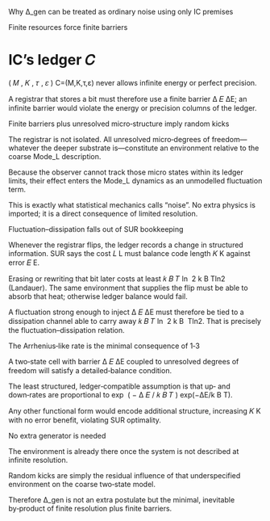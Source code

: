 Why Δ_gen can be treated as ordinary noise using only IC premises

Finite resources force finite barriers

IC’s ledger 
𝐶
=
(
𝑀
,
𝐾
,
𝜏
,
𝜀
)
C=(M,K,τ,ε) never allows infinite energy or perfect precision.

A registrar that stores a bit must therefore use a finite barrier 
Δ
𝐸
ΔE; an infinite barrier would violate the energy or precision columns of the ledger.

Finite barriers plus unresolved micro‑structure imply random kicks

The registrar is not isolated. All unresolved micro‑degrees of freedom—whatever the deeper substrate is—constitute an environment relative to the coarse Mode_L description.

Because the observer cannot track those micro states within its ledger limits, their effect enters the Mode_L dynamics as an unmodelled fluctuation term.

This is exactly what statistical mechanics calls “noise”. No extra physics is imported; it is a direct consequence of limited resolution.

Fluctuation–dissipation falls out of SUR bookkeeping

Whenever the registrar flips, the ledger records a change in structured information. SUR says the cost 
𝐿
L must balance code length 
𝐾
K against error 
𝐸
E.

Erasing or rewriting that bit later costs at least 
𝑘
𝐵
𝑇
ln
⁡
2
k 
B
​
 Tln2 (Landauer). The same environment that supplies the flip must be able to absorb that heat; otherwise ledger balance would fail.

A fluctuation strong enough to inject 
Δ
𝐸
ΔE must therefore be tied to a dissipation channel able to carry away 
𝑘
𝐵
𝑇
ln
⁡
2
k 
B
​
 Tln2. That is precisely the fluctuation–dissipation relation.

The Arrhenius‑like rate is the minimal consequence of 1‑3

A two‑state cell with barrier 
Δ
𝐸
ΔE coupled to unresolved degrees of freedom will satisfy a detailed‑balance condition.

The least structured, ledger‑compatible assumption is that up‑ and down‑rates are proportional to 
exp
⁡
(
−
Δ
𝐸
/
𝑘
𝐵
𝑇
)
exp(−ΔE/k 
B
​
 T).

Any other functional form would encode additional structure, increasing 
𝐾
K with no error benefit, violating SUR optimality.

No extra generator is needed

The environment is already there once the system is not described at infinite resolution.

Random kicks are simply the residual influence of that underspecified environment on the coarse two‑state model.

Therefore Δ_gen is not an extra postulate but the minimal, inevitable by‑product of finite resolution plus finite barriers.
